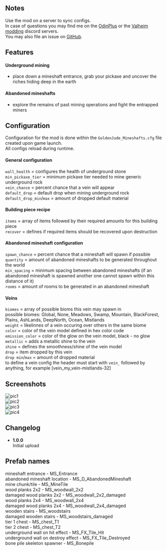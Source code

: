 ## Notes

Use the mod on a server to sync configs.  
In case of questions you may find me on the [OdinPlus](https://discord.gg/s7tUavejWR) or the [Valheim modding](https://discord.gg/MXqWrn532w) discord servers.  
You may also file an issue on [GitHub](https://github.com/GoldenJude/Mineshafts/issues).  

## Features

#### Underground mining
- place down a mineshaft entrance, grab your pickaxe and uncover the riches hiding deep in the earth  

#### Abandoned mineshafts
- explore the remains of past mining operations and fight the entrapped miners  

## Configuration
Configuration for the mod is done within the ``GoldenJude_Mineshafts.cfg`` file created upon game launch.  
All configs reload during runtime.  

#### General configuration  
``wall_health`` = configures the health of underground stone  
``min_pickaxe_tier`` = minimum pickaxe tier needed to mine generic underground rock  
``vein_chance`` = percent chance that a vein will appear  
``default_drop`` = default drop when mining underground rock  
``default_drop_min``/``max`` = amount of dropped default material  

#### Building piece recipe  
``items`` = array of items followed by their required amounts for this building piece  
``recover`` = defines if required items should be recovered upon destruction

#### Abandoned mineshaft configuration  
``spawn_chance`` = percent chance that a mineshaft will spawn if possible  
``quantity`` = amount of abandoned mineshafts to be generated throughout the world  
``min_spacing`` = minimum spacing between abandoned mineshafts (if an abandoned mineshaft is spawned another one cannot spawn within this distance of it)  
``rooms`` = amount of rooms to be generated in an abandoned mineshaft  

#### Veins
``biomes`` = array of possible bioms this vein may spawn in  
possible biomes: Global, None, Meadows, Swamp, Mountain, BlackForest, Plains, AshLands, DeepNorth, Ocean, Mistlands  
``weight`` = likelinnes of a vein occuring over others in the same biome  
``color`` = color of the vein model defined in hex color code  
``emission_color`` = color of the glow on the vein model, black - no glow
``metallic`` = adds a metallic shine to the vein  
``shine`` = defines the smoothness/shine of the vein model  
``drop`` = item dropped by this vein  
``drop min``/``max`` = amount of dropped material  
to define a vein config the header must start with ``vein_`` followed by anything, for example [vein_my_vein-mistlands-32]  

## Screenshots  

![pic1](https://cdn.discordapp.com/attachments/818400376255545395/974630185217441822/unknown.png)  
![pic2](https://cdn.discordapp.com/attachments/818400376255545395/974622304350896128/unknown.png)  
![pic3](https://cdn.discordapp.com/attachments/818400376255545395/974622683339816980/unknown.png)  
![pic4](https://cdn.discordapp.com/attachments/818400376255545395/974629195416236092/unknown.png)  

## Changelog   
- **1.0.0**  
Initial upload  

## Prefab names  

mineshaft entrance - MS_Entrance  
abandoned mineshaft location - MS_D_AbandonedMineshaft  
mine chunk/tile - MS_MineTile  
wood planks 2x2 - MS_woodwall_2x2  
damaged wood planks 2x2 - MS_woodwall_2x2_damaged  
wood planks 2x4 - MS_woodwall_2x4  
damaged wood planks 2x4 - MS_woodwall_2x4_damaged  
wooden stairs - MS_woodstairs  
damaged wooden stairs - MS_woodstairs_damaged  
tier 1 chest - MS_chest_T1  
tier 2 chest - MS_chest_T2  
underground wall on hit effect - MS_FX_Tile_Hit  
underground wall on destroy effect - MS_FX_Tile_Destroyed  
bone pile skeleton spawner - MS_Bonepile  
